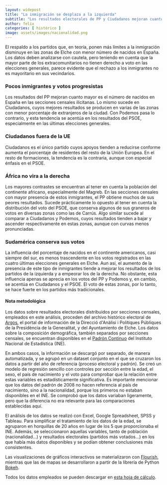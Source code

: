 ```yaml
---
layout: widepost
title: "La inmigración se desplaza a la izquierda"
subtitle: "Los resultados electorales de PP y Ciudadanos mejoran cuanto mayor es el porcentaje de nacidos en España. Las zonas con mayor inmigración tienden a decantarse por Podemos y, sobre todo, por el PSOE"
author: felix 
categories: [ histórico ]
image: assets/images/nacionalidad.png
---
```

El respaldo a los partidos que, en teoría, ponen más límites a la inmigración disminuye en las zonas de Elche con menor número de nacidos en España. Los datos deben analizarse con cautela, pero teniendo en cuenta que la mayor parte de los extracomunitarios no tienen derecho a voto en las elecciones generales, parece evidente que el rechazo a los inmigrantes no es mayoritario en sus vecindarios.

### Pocos inmigrantes y votos progresistas

<div class="flourish-embed" data-src="visualisation/297182"></div><script src="https://public.flourish.studio/resources/embed.js"></script>

Los resultados del PP mejoran cuanto mayor es el número de nacidos en España en las secciones censales ilicitanas. Lo mismo sucede en Ciudadanos, cuyos mejores resultados se producen en varias de las zonas con menor porcentaje de extranjeros de la ciudad. Con Podemos pasa lo contrario, y esta tendencia se acentúa en los resultados del PSOE, especialmente en las últimas elecciones generales.

### Ciudadanos fuera de la UE

<div class="flourish-embed" data-src="visualisation/297185"></div><script src="https://public.flourish.studio/resources/embed.js"></script>

Ciudadanos es el único partido cuyos apoyos tienden a reducirse conforme aumenta el porcentaje de residentes del resto de la Unión Europea. En el resto de formaciones, la tendencia es la contraria, aunque con especial énfasis en el PSOE.

### África no vira a la derecha 

<div class="flourish-embed" data-src="visualisation/297192"></div><script src="https://public.flourish.studio/resources/embed.js"></script>

Los mayores contrastes se encuentran al tener en cuenta la población del continente africano, especialmente del Magreb. En las secciones censales con mayor presencia de estos inmigrantes, el PP obtiene muchos de sus peores resultados. Sucede prácticamente lo opuesto al tener en cuenta la distribución del voto del PSOE, que conserva algunos de sus graneros de votos en diversas zonas como las de Carrús. Algo similar sucede al comparar a Ciudadanos y Podemos, cuyos resultados tienden a bajar y ascender respectivamente en estas zonas, aunque con curvas menos pronunciadas.

### Sudamérica conserva sus votos

<div class="flourish-embed" data-src="visualisation/297194"></div><script src="https://public.flourish.studio/resources/embed.js"></script>

La influencia del porcentaje de nacidos en el continente americanos, casi siempre del sur, es menos trascendente en los votos registrados en las cuatro últimas elecciones generales en Elche. Aun así, el aumento de la presencia de este tipo de inmigrantes tiende a mejorar los resultados de los partidos de la izquierda y a empeorar los de la derecha. No obstante, esta influencia apenas se aprecia en los votos del PP y Podemos y, en cambio, se acentúa en Ciudadanos y el PSOE. El voto de estas zonas, por lo tanto, se hace fuerte en los partidos más tradicionales.     

<div class="alert alert-secondary" role="alert">
  <h4 class="alert-heading">Nota metodológica</h4>
  <p>Los datos sobre resultados electorales distribuidos por secciones censales, empleados en este análisis, proceden del archivo histórico electoral de <a href="http://www.argos.gva.es/ahe/val/buscaEleccionesV.html">Argos</a>, el portal de información de la Direcció d'Anàlisi i Polítiques Públiques de la Presidència de la Generalitat, y del Ayuntamiento de Elche. Los datos sobre la composición demográfica, también separados por secciones censales, se encuentran disponibles en el <a href="http://www.ine.es/dyngs/INEbase/es/operacion.htm?c=Estadistica_C&cid=1254736177012&menu=resultados&idp=1254734710990">Padrón Continuo</a> del Instituto Nacional de Estadística (INE).</p>
  <p>En ambos casos, la información se descargó por separado, de manera automatizada, y se agrupó en un dataset conjunto en el que se cruzaron los datos a partir del año de referencia (proceso electoral y padrón). Se creó un modelo de regresión sencillo con controles por sección entre la edad, el sexo, el país de nacimiento y el voto para comprobar que la relación entre estas variables es estadísticamente significativa. Es importante mencionar que los datos del padrón de 2008 no hacen referencia al país de nacimiento, sino a la nacionalidad, porque los primeros no estaban disponibles en el INE. Se comprobó que los datos variaban ligeramente, pero que la diferencia no era relevante para las comparaciones establecidas aquí.</p>
  <p>El análisis de los datos se realizó con Excel, Google Spreadsheet, SPSS y Tableau. Para simplificar el tratamiento de los datos de la edad, se agruparon en horquillas de 20 años en lugar de los 5 que proporcionaba el INE. Además, se seleccionaron aquellas variables, tanto de población (nacionalidad…) y resultados electorales (partidos más votados…) en los que había más datos disponibles y se podían obtener conclusiones más consistentes.</p>
  <p>Las visualizaciones de gráficos interactivos se materializaron con <a href="https://flourish.studio/">Flourish</a>, mientras que las de mapas se desarrollaron a partir de la librería de Python <a href="https://bokeh.pydata.org/en/latest/">Bokeh</a>.</p> 
  <p>Todos los datos empleados se pueden descargar en <a href="https://docs.google.com/spreadsheets/d/1Tde3VYKVakCl2x8WzAm3xa9zMZvSS9LPbvzO9r6_Oco/edit?usp=sharing">esta hoja de cálculo</a>.</p>
</div>